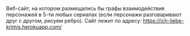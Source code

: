Веб-сайт, на котором размещались бы графы взаимодействия персонажей в 5-ти любых сериалах (если персонажи разговаривают друг с другом, рисуем ребро).
Сайт лежит по адресу: https://ich-liebe-krimis.herokuapp.com/
